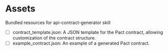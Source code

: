 # Assets

Bundled resources for api-contract-generator skill

- [ ] contract_template.json: A JSON template for the Pact contract, allowing customization of the contract structure.
- [ ] example_contract.json: An example of a generated Pact contract.

